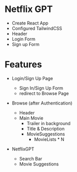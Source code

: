 # Netflix GPT

- Create React App
- Configured TailwindCSS
- Header
- Login Form
- Sign up Form

# Features

- Login/Sign Up Page

  - Sign In/Sign Up Form
  - redirect to Browse Page

- Browse (after Authentication)

  - Header
  - Main Movie
    - Trailer in background
    - Title & Description
    - MovieSuggestions
      - MovieLists \* N

- NetflixGPT
  - Search Bar
  - Movie Suggestions
